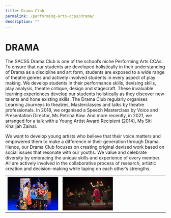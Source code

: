 ```yaml
---
title: Drama Club
permalink: /performing-arts-ccas/drama/
description: ""
---
```

# DRAMA
The SACSS Drama Club is one of the school’s niche Performing Arts CCAs. To ensure that our students are developed holistically in their understanding of Drama as a discipline and art form, students are exposed to a wide range of theatre genres and actively involved students in every aspect of play making. We develop students in their performance skills, devising skills, play analysis, theatre critique, design and stagecraft. These invaluable learning experiences develop our students holistically as they discover new talents and hone existing skills. The Drama Club regularly organises Learning Journeys to theatres, Masterclasses and talks by theatre professionals. In 2018, we organised a Speech Masterclass by Voice and Presentation Director, Ms Petrina Kow. And more recently, in 2021, we arranged for a talk with a Young Artist Award Recipient (2014), Ms Siti Khalijah Zainal.

We want to develop young artists who believe that their voice matters and empowered them to make a difference in their generation through Drama. Hence, our Drama Club focuses on creating original devised work based on social issues that resonate with our youths. We value and celebrate diversity by embracing the unique skills and experience of every member. All are actively involved in the collaborative process of research, artistic creation and decision-making while taping on each other’s strengths.

|   |   |
|---|---|
| ![](/images/Canossian%20Life/Performing%20Arts%20Niche/Performing%20arts%20cca/DRAMA%20CLUB/Human-Values-Drama-Festival-2018-Pic-2.jpg)  | <img src="/images/Canossian%20Life/Performing%20Arts%20Niche/Performing%20arts%20cca/DRAMA%20CLUB/SYF-2021-01-Stills-from-the-play-Goliath-1536x1024.jpg" style="width:50%">  |